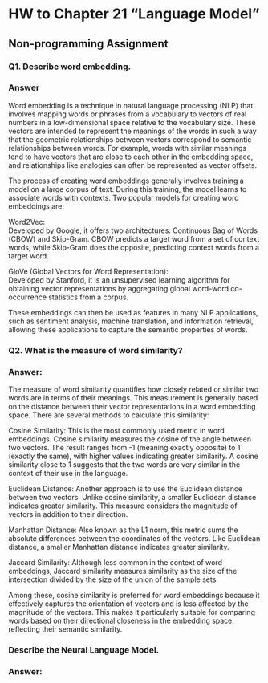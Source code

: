 # HW to Chapter 21 “Language Model”      

## Non-programming Assignment      

### Q1. Describe word embedding.     

### Answer      

Word embedding is a technique in natural language processing (NLP) that involves mapping words or phrases from a vocabulary to vectors of real numbers in a low-dimensional space relative to the vocabulary size. These vectors are intended to represent the meanings of the words in such a way that the geometric relationships between vectors correspond to semantic relationships between words. For example, words with similar meanings tend to have vectors that are close to each other in the embedding space, and relationships like analogies can often be represented as vector offsets.      

The process of creating word embeddings generally involves training a model on a large corpus of text. During this training, the model learns to associate words with contexts. Two popular models for creating word embeddings are:      

Word2Vec:       
Developed by Google, it offers two architectures: Continuous Bag of Words (CBOW) and Skip-Gram. CBOW predicts a target word from a set of context words, while Skip-Gram does the opposite, predicting context words from a target word.      

GloVe (Global Vectors for Word Representation):       
Developed by Stanford, it is an unsupervised learning algorithm for obtaining vector representations by aggregating global word-word co-occurrence statistics from a corpus.      

These embeddings can then be used as features in many NLP applications, such as sentiment analysis, machine translation, and information retrieval, allowing these applications to capture the semantic properties of words.      

### Q2. What is the measure of word similarity?      

### Answer:        

The measure of word similarity quantifies how closely related or similar two words are in terms of their meanings. This measurement is generally based on the distance between their vector representations in a word embedding space. There are several methods to calculate this similarity:

Cosine Similarity: This is the most commonly used metric in word embeddings. Cosine similarity measures the cosine of the angle between two vectors. The result ranges from -1 (meaning exactly opposite) to 1 (exactly the same), with higher values indicating greater similarity. A cosine similarity close to 1 suggests that the two words are very similar in the context of their use in the language.      

Euclidean Distance: Another approach is to use the Euclidean distance between two vectors. Unlike cosine similarity, a smaller Euclidean distance indicates greater similarity. This measure considers the magnitude of vectors in addition to their direction.      

Manhattan Distance: Also known as the L1 norm, this metric sums the absolute differences between the coordinates of the vectors. Like Euclidean distance, a smaller Manhattan distance indicates greater similarity.      

Jaccard Similarity: Although less common in the context of word embeddings, Jaccard similarity measures similarity as the size of the intersection divided by the size of the union of the sample sets.      

Among these, cosine similarity is preferred for word embeddings because it effectively captures the orientation of vectors and is less affected by the magnitude of the vectors. This makes it particularly suitable for comparing words based on their directional closeness in the embedding space, reflecting their semantic similarity.       

### Describe the Neural Language Model.      

### Answer:      

